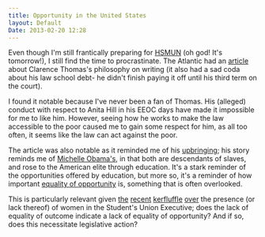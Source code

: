 ```yaml
---
title: Opportunity in the United States
layout: Default
Date: 2013-02-20 12:28
---
```


Even though I'm still frantically preparing for [HSMUN](hsmun.org) (oh god! It's tomorrow!), I still find the time to procrastinate. The Atlantic had an [article](http://www.theatlantic.com/politics/archive/2013/02/why-clarence-thomas-uses-simple-words-in-his-opinions/273326/) about Clarence Thomas's philosophy on writing (it also had a sad coda about his law school debt- he didn't finish paying it off until his third term on the court). 

I found it notable because I've never been a fan of Thomas. His (alleged) conduct with respect to Anita Hill in his EEOC days have made it impossible for me to like him. However, seeing how he works to make the law accessible to the poor caused me to gain some respect for him, as all too often, it seems like the law can act against the poor. 

The article was also notable as it reminded me of his [upbringing](http://en.wikipedia.org/wiki/Clarence_thomas); his story reminds me of [Michelle Obama's](http://en.wikipedia.org/wiki/Michelle_Obama#Family_and_education), in that both are descendants of slaves, and rose to the American elite through education. It's a stark reminder of the opportunities offered by education, but more so, it's a reminder of how important [equality of opportunity](http://en.wikipedia.org/wiki/Equal_opportunity) is, something that is often overlooked. 

This is particularly relevant given [the](http://www.thewandereronline.com/2013/02/18/why-the-su-elections-require-serious-reflection-by-emerson-csorba/) [recent](http://www.thewandereronline.com/2013/02/20/not-enough-female-leaders-take-a-page-from-nursings-book-i-by-maggie-danko/) [kerfluffle](http://www.thewandereronline.com/2013/02/20/confidence-is-key-to-becoming-a-woman-on-top-by-sydney-rudko/) [over](http://www.thewandereronline.com/2013/02/19/barriers-to-running-its-not-a-womens-issue-by-navneet-khinda/) the presence (or lack thereof) of women in the Student's Union Executive; does the lack of equality of outcome indicate a lack of equality of opportunity? And if so, does this necessitate legislative action?

